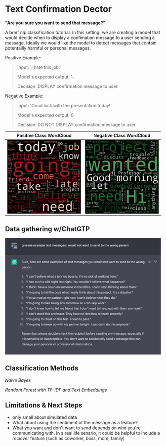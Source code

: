 # Text Confirmation Dector

**"Are you sure you want to send that message?"**

A brief nlp classification tutorial. In this setting, we are creating a model that would decide when to display a confimation message to a user sending a message. Ideally we would like the model to detect messages that contain potentailly harmful or personal messages.

Positive Example: 
>input: 'I hate this job.' 
>
>Model's expected output: 1. 
>
>Decision: DISPLAY confirmation message to user.

Negative Example: 
>input: 'Good luck with the presentation today!' 
>
>Model's expected output: 0. 
>
>Decision: DO NOT DISPLAY confirmation message to user.

Positive Class WordCloud   |  Negative Class WordCloud
:-------------------------:|:-------------------------:
![](possent_cloud.png)  |  ![](negsent_cloud.png)

## Data gathering w/ChatGTP

![](DatasetCreationExample.png)

## Classification Methods

*Naive Bayes*

*Random Forest with TF-IDF and Text Embeddings*

## Limitations & Next Steps
- only small about simulated data
- What about using the sentiment of the message as a feature?
- What you want and don't want to send depends on who you're communicating with. In a real life senario, it could be helpful to include a *reciever* feature (such as coworker, boss, mom, family)

